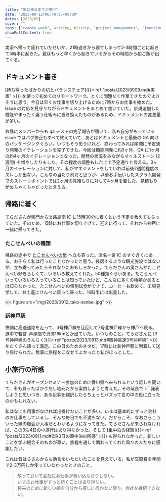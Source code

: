 ```yaml
---
title: "家に帰るまでが旅行"
date: "2023-09-12T06:49:55+09:00"
dates: [2023/09]
cover: ""
tags: ["remote work", writing, biztrip, "project management", "founding"]
showFullContent: true
---
```


実家へ帰って疲れていたせいか、21時過ぎから寝てしまって2-3時間ごとに起きて5時半に起きた。親はもっと早くから起きているからその時間から朝ご飯が出てくる。

## ドキュメント書き

[持ち帰ったばかりの机とバランスチェア]({{< ref "posts/2023/0909.md#実家" >}}) を使って初めてのリモートワーク。とくに問題なく作業できたのでよさそうに思う。今日は早くお仕事を切り上げるために7時からお仕事を始めた。issue の対応を見守りながらドキュメントをまとめて書いていた。新規追加した機能やまったく違う仕組みに置き換えたものがあるため、ドキュメントの変更量が多い。

お昼にメンバーからも qa テストの完了報告が届いて、私も自分がもっている issue ではバグ修正もすべて終えていて、あとはドキュメントと最後の GA 向けのパッケージングぐらい。いつもそう思うけれど、終わってみれば順調に予定通り開発のイテレーションを完了できた。今回は機能開発に約3ヶ月、QA に1ヶ月の約4ヶ月のイテレーションとなった。開発の状況をみながらマイルストーン (2週間) を増やしたりもした。その程度の調整もした上で予定通りと言える。3ヶ月のイテレーションに対して、私がマネジメントをしていれば前後2週間程度のズレしか出ない。こんなの当たり前だと思うが、以前お手伝いしたスクラム開発でのストーリポイントでは2ヶ月の見積もりに対して4ヶ月を要した。見積もりがめちゃくちゃだったと言える。

## 帰路に着く

てらださんが鳴門から淡路島南 IC に15時30分に着くという予定を教えてもらっていた。そのため、15時にお仕事を切り上げて、迎えに行って、それから神戸に一緒に帰ってきた。

### たこせんべいの種類

帰路の途中で [たこせんべいの里](http://www.takosato.co.jp/index.php) へ立ち寄った。津名一宮 IC のすぐ近くにある。おそらく私は行ったことなかったと思う。長居するような観光施設ではないが、立ち寄ってみたらそれなりにおもしろかった。てらださんの奥さんがたこせんべい好きらしくて、いろいろ教えてくれた。50種類ぐらいある。たこせんべいっていろいろ入っていることは知っていたけど、こんなに多くの種類があるとは知らなかった。たこせんべいの個別試食ができて、コーヒーも飲めて、工場見学して、お土産にせんべい買って帰った。16時半には出発した。

{{< figure src="img/2023/0912_tako-senbei.jpg" >}}

### 新神戸駅

快調に高速道路を走って、3号神戸線を迂回して7号北神戸線から神戸へ戻る。道中で若宮-芦屋間で渋滞18kmとか出ていた。いつものこと。てらださんに [3号神戸線のうんちく]({{< ref "posts/2023/0813.md#阪神高速3号神戸線" >}}) をたくさん語って満足。この日のためのネタだ。17時には新神戸駅に到着して送り届けられた。無事に旅程をこなせてよかったと私がほっとした。

## 小旅行の所感

てらださんがオープンセミナー参加のために香川県へ来られるという話しを聞いて、車も買ったばかりだし地元だから案内しようと考えた。その延長で LT 発表しようと思いつき、ある記事を翻訳したらちょっとバズって世の中の役に立ったのかもしれない。

私はなにも用事がなければ出掛けないことが多い。いまは基本的にずっと会社のお仕事をしているし、そんな毎日でも不満もない。だからこそ、なおさらこういった縁の機会が大事だとわかるようになってきた。てらださんが来られなければ、この3泊4日の小旅行はあり得なかった。そして [車中泊の経験]({{< ref "posts/2023/0911.md#2泊3日の車中泊の所感" >}}) も得られなかった。新しいことを学ぶ機会そのものが尊い。旅程を通して関わってくれた周りの人たちに感謝したい。

これは昔はらさんからも助言をいただいたことを覚えている。私が交際費を年間で2-3万円しか使っていなかったときのこと。

> 放っておいて会社にお仕事が舞い込んだりしない。<br />
> いまのお仕事がずっと続くことはあり得ない。<br />
> 将来のために新しい縁を自分から探しに行かない限り、会社を継続できない。
